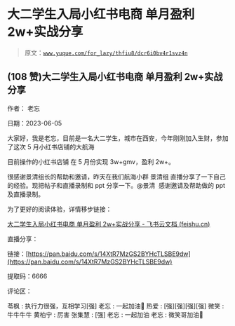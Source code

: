 # 大二学生入局小红书电商 单月盈利 2w+实战分享

> 原文：[`www.yuque.com/for_lazy/thfiu8/dcr6i0bv4r1svz4n`](https://www.yuque.com/for_lazy/thfiu8/dcr6i0bv4r1svz4n)



## (108 赞)大二学生入局小红书电商 单月盈利 2w+实战分享 

作者： 老忘 

日期：2023-06-05 

大家好，我是老忘，目前是一名大二学生，城市在西安，今年刚刚加入生财，参加了这次 5 月小红书店铺的大航海 

目前操作的小红书店铺 在 5 月份实现 3w+gmv，盈利 2w+。 

很感谢景清组长的帮助和邀请，昨天在我们航海小群 景清组 直播分享了一下自己的经验。现把帖子和直播录制和 ppt 分享一下。@景清  感谢邀请及帮助做的 ppt 及直播录制。 

为了更好的阅读体验，详情移步链接： 

[‌‍‌‌‍‌⁢‍⁢⁡⁢⁢⁣⁡‍‬‬⁣⁡⁣⁤⁤⁤⁢⁤‬⁡‍‬‌‬‬‌⁢‌⁢⁢大二学生入局小红书电商 单月盈利 2w+实战分享 - 飞书云文档 (](https://y9q10l8fx2.feishu.cn/docx/HqlndONGSo0JaQxoCVscGGWrnCh)[feishu.cn](http://feishu.cn)[)](https://y9q10l8fx2.feishu.cn/docx/HqlndONGSo0JaQxoCVscGGWrnCh) 

直播分享： 

链接：[https://pan.baidu.com/s/14XtR7MzGS2BYHcTLSBE9dw](https://pan.baidu.com/s/14XtR7MzGS2BYHcTLSBE9dw) 

提取码：6666 

评论区： 

苓枫 : 执行力很强，互相学习[强] 老忘 : 一起加油💪 热爱 : [强][强][强][强] 微笑 : 牛牛牛牛 黄柏宁 : 厉害 张集慧 : [强] 老忘 : 一起加油 老忘 : 微笑哥加油💪